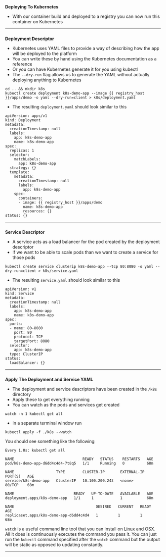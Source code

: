 
## 
**Deploying To Kubernetes**



*   With our container build and deployed to a registry you can now run this container on Kubernetes



---


### 
**Deployment Descriptor**



*   Kubernetes uses YAML files to provide a way of describing how the app will be deployed to the platform
*   You can write these by hand using the Kubernetes documentation as a reference
*   Or you can have Kubernetes generate it for you using kubectl
*   The `--dry-run` flag allows us to generate the YAML without actually deploying anything to Kubernetes


```execute-1
cd .. && mkdir k8s
kubectl create deployment k8s-demo-app --image {{ registry_host }}/apps/demo -o yaml --dry-run=client > k8s/deployment.yaml
```



*   The resulting `deployment.yaml` should look similar to this

```
apiVersion: apps/v1
kind: Deployment
metadata:
  creationTimestamp: null
  labels:
    app: k8s-demo-app
    name: k8s-demo-app
spec:
  replicas: 1
  selector:
    matchLabels:
      app: k8s-demo-app
  strategy: {}
  template:
    metadata:
      creationTimestamp: null
      labels:
        app: k8s-demo-app
    spec:
      containers:
      - image: {{ registry_host }}/apps/demo
        name: k8s-demo-app
        resources: {}
status: {}
```

---


### 
**Service Descriptor**


*   A service acts as a load balancer for the pod created by the deployment descriptor
*   If we want to be able to scale pods than we want to create a service for those pods


```execute-1
kubectl create service clusterip k8s-demo-app --tcp 80:8080 -o yaml --dry-run=client > k8s/service.yaml

```



*   The resulting `service.yaml` should look similar to this


```
apiVersion: v1
kind: Service
metadata:
  creationTimestamp: null
  labels:
    app: k8s-demo-app
    name: k8s-demo-app
spec:
  ports:
  - name: 80-8080
    port: 80
    protocol: TCP
    targetPort: 8080
  selector:
    app: k8s-demo-app
  type: ClusterIP
status:
  loadBalancer: {}
```




---



### 
**Apply The Deployment and Service YAML**



*   The deployment and service descriptors have been created in the `/k8s` directory
*   Apply these to get everything running
*   You can watch as the pods and services get created


```
watch -n 1 kubectl get all

```



*   In a separate terminal window run


```execute-1
kubectl apply -f ./k8s --watch
```

You should see something like the following
```
Every 1.0s: kubectl get all                                 

NAME                               READY   STATUS    RESTARTS   AGE
pod/k8s-demo-app-d6dd4c4d4-7t8q5   1/1     Running   0          68m

NAME                   TYPE        CLUSTER-IP       EXTERNAL-IP   PORT(S)   AGE
service/k8s-demo-app   ClusterIP   10.100.200.243   <none>        80/TCP    68m

NAME                           READY   UP-TO-DATE   AVAILABLE   AGE
deployment.apps/k8s-demo-app   1/1     1            1           68m

NAME                                     DESIRED   CURRENT   READY   AGE
replicaset.apps/k8s-demo-app-d6dd4c4d4   1         1         1       68m
```


`watch` is a useful command line tool that you can install on [Linux](https://www.2daygeek.com/linux-watch-command-to-monitor-a-command/) and [OSX](https://osxdaily.com/2010/08/22/install-watch-command-on-os-x/). All it does is continuously executes the command you pass it. You can just run the `kubectl` command specified after the `watch` command but the output will be static as opposed to updating constantly.

---